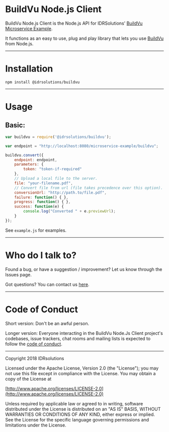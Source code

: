 # BuildVu Node.js Client #

BuildVu Node.js Client is the Node.js API for IDRSolutions' [BuildVu Microservice Example](https://github.com/idrsolutions/buildvu-microservice-example).

It functions as an easy to use, plug and play library that lets you use [BuildVu](https://www.idrsolutions.com/buildvu/) from Node.js.

-----

# Installation #

```
npm install @idrsolutions/buildvu
```

-----

# Usage #

## Basic: #

```javascript
var buildvu = require('@idrsolutions/buildvu');

var endpoint = "http://localhost:8080/microservice-example/buildvu";

buildvu.convert({
    endpoint: endpoint,
    parameters: {
        token: "token-if-required"
    },
    // Upload a local file to the server.
    file: "your-filename.pdf",
    // Convert file from url (file takes precedence over this option).
    conversionUrl: "http://path.to/file.pdf",
    failure: function() { },
    progress: function() { },
    success: function(e) {
        console.log("Converted " + e.previewUrl);
    }
});
```

See `example.js` for examples.

-----

# Who do I talk to? #

Found a bug, or have a suggestion / improvement? Let us know through the Issues page.

Got questions? You can contact us [here](https://idrsolutions.zendesk.com/hc/en-us/requests/new).

-----

# Code of Conduct #

Short version: Don't be an awful person.

Longer version: Everyone interacting in the BuildVu Node.Js Client project's codebases, issue trackers, chat rooms and mailing lists is expected to follow the [code of conduct](CODE_OF_CONDUCT.md).

-----

Copyright 2018 IDRsolutions

Licensed under the Apache License, Version 2.0 (the "License");
you may not use this file except in compliance with the License.
You may obtain a copy of the License at

[http://www.apache.org/licenses/LICENSE-2.0](http://www.apache.org/licenses/LICENSE-2.0)

Unless required by applicable law or agreed to in writing, software
distributed under the License is distributed on an "AS IS" BASIS,
WITHOUT WARRANTIES OR CONDITIONS OF ANY KIND, either express or implied.
See the License for the specific language governing permissions and
limitations under the License.
